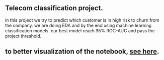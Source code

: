## Telecom classification project.
in this project we try to predict which customer is in high risk to churn from the company.
we are doing EDA and by the end using machine learning classification models.
our best model reach 95% ROC-AUC  and pass the project threshold.
## to better visualization of the notebook, <a href="https://nbviewer.org/github/yosefco3/ml_classification_telecom/blob/main/telecom.ipynb">see here</a>.

